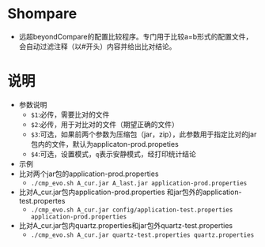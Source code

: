 # Shompare
+ 远超beyondCompare的配置比较程序。专门用于比较a=b形式的配置文件，会自动过滤注释（以#开头）内容并给出比对结论。

# 说明
+ 参数说明
  - `$1`:必传，需要比对的文件
  - `$2`:必传，用于对比对的文件（期望正确的文件）
  - `$3`:可选，如果前两个参数为压缩包（jar，zip），此参数用于指定比对的jar包内的文件，默认为applicaton-prod.propeties
  - `$4`:可选，设置模式，`q`表示安静模式，经打印统计结论
+ 示例
+ 比对两个jar包的application-prod.properties
  - `./cmp_evo.sh A_cur.jar A_last.jar application-prod.properties`
+ 比对A_cur.jar包内application-prod.properties 和jar包外的application-test.propertes
  - `./cmp_evo.sh A_cur.jar config/application-test.properties application-prod.properties`
+ 比对A_cur.jar包内quartz.properties和jar包外quartz-test.properties
  - `./cmp_evo.sh A_cur.jar quartz-test.properties quartz.properties `
